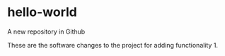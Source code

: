 
# hello-world
A new repository in Github

These are the software changes to the project for adding functionality 1.
